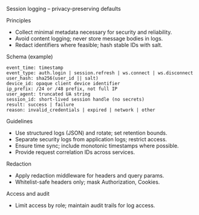 Session logging – privacy-preserving defaults

Principles

- Collect minimal metadata necessary for security and reliability.
- Avoid content logging; never store message bodies in logs.
- Redact identifiers where feasible; hash stable IDs with salt.

Schema (example)

```
event_time: timestamp
event_type: auth.login | session.refresh | ws.connect | ws.disconnect
user_hash: sha256(user_id || salt)
device_id: opaque client device identifier
ip_prefix: /24 or /48 prefix, not full IP
user_agent: truncated UA string
session_id: short-lived session handle (no secrets)
result: success | failure
reason: invalid_credentials | expired | network | other
```

Guidelines

- Use structured logs (JSON) and rotate; set retention bounds.
- Separate security logs from application logs; restrict access.
- Ensure time sync; include monotonic timestamps where possible.
- Provide request correlation IDs across services.

Redaction

- Apply redaction middleware for headers and query params.
- Whitelist-safe headers only; mask Authorization, Cookies.

Access and audit

- Limit access by role; maintain audit trails for log access.

